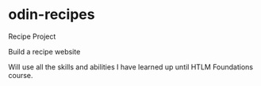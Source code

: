 # odin-recipes
Recipe Project

Build a recipe website

Will use all the skills and abilities I have learned up until HTLM Foundations course.